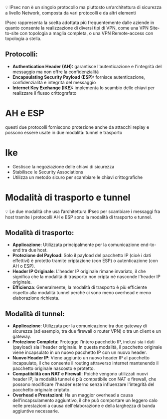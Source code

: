  💡 IPsec non è un singolo protocollo ma piuttosto un’architettura di sicurezza a livello Network, composta da vari protocolli e da altri elementi


IPsec rappresenta la scelta adottata più frequentemente dalle aziende in quanto consente la realizzazione di diversi tipi di VPN, come una VPN Site-to-site con topologia a maglia completa, o una VPN Remote-access con topologia a stella.

## Protocolli:

- **Authentication Header (AH):** garantisce l'autenticazione e l'integrità del messaggio ma non offre la confidenzialità
- **Encapsulating Security Payload (ESP):** fornisce autenticazione, confidenzialità e integrità del messaggio
- **Internet Key Exchange (IKE):** implementa lo scambio delle chiavi per realizzare il flusso crittografato

# AH e ESP

questi due protocolli forniscono protezione anche da attacchi replay e possono essere usate in due modalità: tunnel e trasporto

# Ike

- Gestisce la negoziazione delle chiavi di sicurezza
- Stabilisce le Security Associations
- Utilizza un metodo sicuro per scambiare le chiavi crittografiche

# Modalità di trasporto e tunnel

<aside> 💡 Le due modalità che usa l’architettura IPsec per scambiare i messaggi fra host tramite i protocolli AH e ESP sono la modalità di trasporto e tunnel.

</aside>

## Modalità di trasporto:

- **Applicazione**: Utilizzata principalmente per la comunicazione end-to-end tra due host.
- **Protezione del Payload**: Solo il payload del pacchetto IP (cioè i dati effettivi) è protetto tramite criptazione (con ESP) o autenticazione (con AH o ESP).
- **Header IP Originale**: L'header IP originale rimane invariato, il che significa che la modalità di trasporto non cripta né nasconde l'header IP originale.
- **Efficienza**: Generalmente, la modalità di trasporto è più efficiente rispetto alla modalità tunnel perché ci sono meno overhead e meno elaborazione richiesta.

## Modalità di tunnel:

- **Applicazione**: Utilizzata per la comunicazione tra due gateway di sicurezza (ad esempio, tra due firewall o router VPN) o tra un client e un gateway.
- **Protezione Completa**: Protegge l'intero pacchetto IP, inclusi sia i dati (payload) sia l'header originale. In questa modalità, il pacchetto originale viene incapsulato in un nuovo pacchetto IP con un nuovo header.
- **Nuovo Header IP**: Viene aggiunto un nuovo header IP al pacchetto incapsulato, il che consente il routing attraverso internet mantenendo il pacchetto originale nascosto e protetto.
- **Compatibilità con NAT e Firewall**: Poiché vengono utilizzati nuovi header IP, la modalità tunnel è più compatibile con NAT e firewall, che possono modificare l'header esterno senza influenzare l'integrità del pacchetto originale criptato.
- **Overhead e Prestazioni**: Ha un maggior overhead a causa dell'incapsulamento aggiuntivo, il che può comportare un leggero calo nelle prestazioni a causa dell'elaborazione e della larghezza di banda aggiuntive necessarie.